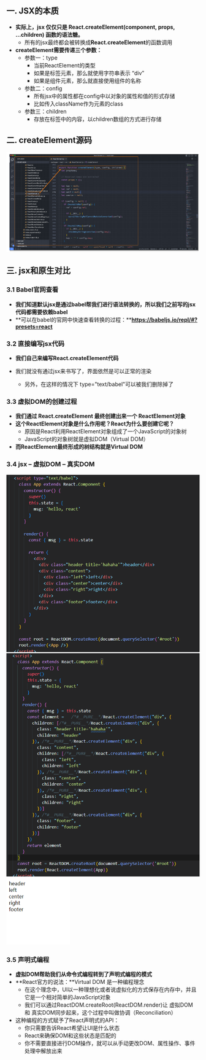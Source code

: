 ## 一. **JSX的本质**

- **实际上，jsx 仅仅只是 React.createElement(component, props, ...children) 函数的语法糖。**
  - 所有的jsx最终都会被转换成**React.createElement**的函数调用
- **createElement需要传递三个参数：**
  - 参数一：type
    - 当前ReactElement的类型
    - 如果是标签元素，那么就使用字符串表示 “div”
    - 如果是组件元素，那么就直接使用组件的名称
  - 参数二：config
    - 所有jsx中的属性都在config中以对象的属性和值的形式存储
    - 比如传入className作为元素的class
  - 参数三：children
    - 存放在标签中的内容，以children数组的方式进行存储

## 二. **createElement源码**

<img src="../imgs/react/createElement.png"  />

## 三. **jsx和原生对比**

### 3.1 **Babel官网查看**

- **我们知道默认jsx是通过babel帮我们进行语法转换的，所以我们之前写的jsx代码都需要依赖babel**
- **可以在babel的官网中快速查看转换的过程：****https://babeljs.io/repl/#?presets=react**

### 3.2 **直接编写jsx代码**

-  **我们自己来编写React.createElement代码**

- 我们就没有通过jsx来书写了，界面依然是可以正常的渲染

  - 另外，在这样的情况下 type="text/babel"可以被我们删除掉了

  

### 3.3 **虚拟DOM的创建过程**

- **我们通过 React.createElement 最终创建出来一个 ReactElement对象**
- **这个ReactElement对象是什么作用呢？React为什么要创建它呢？**
  - 原因是React利用ReactElement对象组成了一个JavaScript的对象树
  - JavaScript的对象树就是虚拟DOM（Virtual DOM）
-  **而ReactElement最终形成的树结构就是Virtual DOM**

### 3.4 **jsx – 虚拟DOM – 真实DOM**

<img src="../imgs/react/jsx%E8%BD%AC%E6%8D%A2.png" style="zoom:80%;" />

<img src="../imgs/react/jsx-%E5%8E%9F%E7%94%9F.png" style="zoom:80%;" />

<img src="../imgs/react/jsx%E7%9C%9F%E5%AE%9EDOM.png" style="zoom:80%;" />

### 3.5 **声明式编程**

- **虚拟DOM帮助我们从命令式编程转到了声明式编程的模式**
- **React官方的说法：**Virtual DOM 是一种编程理念
  -  在这个理念中，UI以一种理想化或者说虚拟化的方式保存在内存中，并且它是一个相对简单的JavaScript对象
  - 我们可以通过ReactDOM.createRoot(ReactDOM.render)让 虚拟DOM 和 真实DOM同步起来，这个过程中叫做协调（Reconciliation）
- 这种编程的方式赋予了React声明式的API：
  - 你只需要告诉React希望让UI是什么状态
  - React来确保DOM和这些状态是匹配的
  - 你不需要直接进行DOM操作，就可以从手动更改DOM、属性操作、事件处理中解放出来